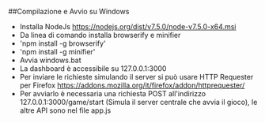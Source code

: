 ##Compilazione e Avvio su Windows
- Installa NodeJs https://nodejs.org/dist/v7.5.0/node-v7.5.0-x64.msi
- Da linea di comando installa browserify e minifier
- 'npm install -g browserify'
- 'npm install -g minifier'
- Avvia windows.bat
- La dashboard è accessibile su 127.0.0.1:3000
- Per inviare le richieste simulando il server si può usare HTTP Requester per Firefox https://addons.mozilla.org/it/firefox/addon/httprequester/
- Per avviarlo è necessaria una richiesta POST all'indirizzo 127.0.0.1:3000/game/start (Simula il server centrale che avvia il gioco), le altre API sono nel file app.js
